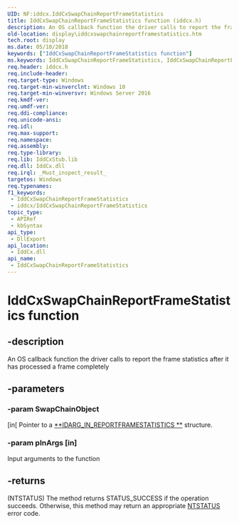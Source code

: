 ```yaml
---
UID: NF:iddcx.IddCxSwapChainReportFrameStatistics
title: IddCxSwapChainReportFrameStatistics function (iddcx.h)
description: An OS callback function the driver calls to report the frame statistics after it has processed a frame completely.
old-location: display\iddcxswapchainreportframestatistics.htm
tech.root: display
ms.date: 05/10/2018
keywords: ["IddCxSwapChainReportFrameStatistics function"]
ms.keywords: IddCxSwapChainReportFrameStatistics, IddCxSwapChainReportFrameStatistics method [Display Devices], display.iddcxswapchainreportframestatistics, iddcx/IddCxSwapChainReportFrameStatistics
req.header: iddcx.h
req.include-header: 
req.target-type: Windows
req.target-min-winverclnt: Windows 10
req.target-min-winversvr: Windows Server 2016
req.kmdf-ver: 
req.umdf-ver: 
req.ddi-compliance: 
req.unicode-ansi: 
req.idl: 
req.max-support: 
req.namespace: 
req.assembly: 
req.type-library: 
req.lib: IddCxStub.lib
req.dll: IddCx.dll
req.irql: _Must_inspect_result_
targetos: Windows
req.typenames: 
f1_keywords:
 - IddCxSwapChainReportFrameStatistics
 - iddcx/IddCxSwapChainReportFrameStatistics
topic_type:
 - APIRef
 - kbSyntax
api_type:
 - DllExport
api_location:
 - IddCx.dll
api_name:
 - IddCxSwapChainReportFrameStatistics
---
```


# IddCxSwapChainReportFrameStatistics function


## -description

An OS callback function the driver calls to report the frame statistics after it has processed a frame completely

## -parameters

### -param SwapChainObject


[in[ Pointer to a [**IDARG_IN_REPORTFRAMESTATISTICS **](ns-iddcx-idarg_in_reportframestatistics.md) structure.

### -param pInArgs [in]


Input arguments to the function

## -returns

(NTSTATUS) The method returns STATUS_SUCCESS if the operation succeeds. Otherwise, this method may return an appropriate <a href="/windows-hardware/drivers/kernel/ntstatus-values">NTSTATUS</a> error code.
